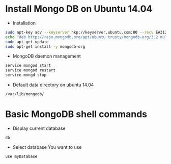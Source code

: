 # Install Mongo DB on Ubuntu 14.04 #
* Installation 
```bash
sudo apt-key adv --keyserver hkp://keyserver.ubuntu.com:80 --recv EA312927
echo "deb http://repo.mongodb.org/apt/ubuntu trusty/mongodb-org/3.2 multiverse" | sudo tee /etc/apt/sources.list.d/mongodb-org-3.2.list
sudo apt-get update
sudo apt-get install -y mongodb-org
```
* MongoDB daemon management
```bash
service mongod start
service mongod restart
service mongd stop
```
* Default data directory on ubuntu 14.04 
```
/var/lib/mongodb/
```

# Basic MongoDB shell commands #
* Display current database
```
db
```
* Select database You want to use
```
use myDatabase
```

